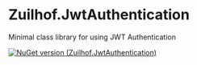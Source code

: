 # Zuilhof.JwtAuthentication
Minimal class library for using JWT Authentication

[![NuGet version (Zuilhof.JwtAuthentication)](https://img.shields.io/nuget/v/Zuilhof.JwtAuthentication.svg?style=flat-square)](https://www.nuget.org/packages/Zuilhof.JwtAuthentication/)
